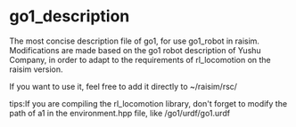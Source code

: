 # go1_description
The most concise description file of go1, for use go1_robot in raisim.
Modifications are made based on the go1 robot description of Yushu Company, in order to adapt to the requirements of rl_locomotion on the raisim version.

If you want to use it, feel free to add it directly to ~/raisim/rsc/

tips:If you are compiling the rl_locomotion library, don't forget to modify the path of a1 in the environment.hpp file, like /go1/urdf/go1.urdf
